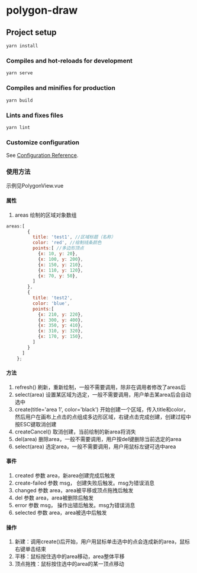 # polygon-draw

## Project setup
```
yarn install
```

### Compiles and hot-reloads for development
```
yarn serve
```

### Compiles and minifies for production
```
yarn build
```

### Lints and fixes files
```
yarn lint
```

### Customize configuration
See [Configuration Reference](https://cli.vuejs.org/config/).

### 使用方法
示例见PolygonView.vue
#### 属性
1. areas 绘制的区域对象数组
```js
areas:[
        {
          title: 'test1', //区域标题（名称）
          color: 'red', //绘制线条颜色
          points:[ //多边形顶点
            {x: 10, y: 20},
            {x: 100, y: 200},
            {x: 150, y: 210},
            {x: 110, y: 120},
            {x: 70, y: 50},
          ]
        },
        {
          title: 'test2',
          color: 'blue',
          points:[
            {x: 210, y: 220},
            {x: 300, y: 400},
            {x: 350, y: 410},
            {x: 310, y: 320},
            {x: 170, y: 150},
          ]
        }
      ]
    };
```
#### 方法
1. refresh() 刷新，重新绘制，一般不需要调用，除非在调用者修改了areas后
2. select(area) 设置某区域为选定，一般不需要调用，用户单击某area后会自动选中
3. create(title='area 1', color='black') 开始创建一个区域，传入title和color，然后用户在画布上点击的点组成多边形区域，右键点击完成创建，创建过程中按ESC键取消创建
4. createCancel() 取消创建，当前绘制的新area将消失
5. del(area) 删除area，一般不需要调用，用户按del键删除当前选定的area
6. select(area) 选定area，一般不需要调用，用户用鼠标左键可选中area

#### 事件
1. created 参数 area，新area创建完成后触发
2. create-failed 参数 msg， 创建失败后触发。msg为错误消息
3. changed 参数 area，area被平移或顶点拖拽后触发
4. del 参数 area，area被删除后触发
5. error 参数 msg， 操作出错后触发。msg为错误消息
6. selected 参数 area，area被选中后触发

#### 操作
1. 新建：调用create()后开始，用户用鼠标单击选中的点会连成新的area，鼠标右键单击结束
2. 平移：鼠标按住选中的area移动，area整体平移
3. 顶点拖拽：鼠标按住选中的area的某一顶点移动
